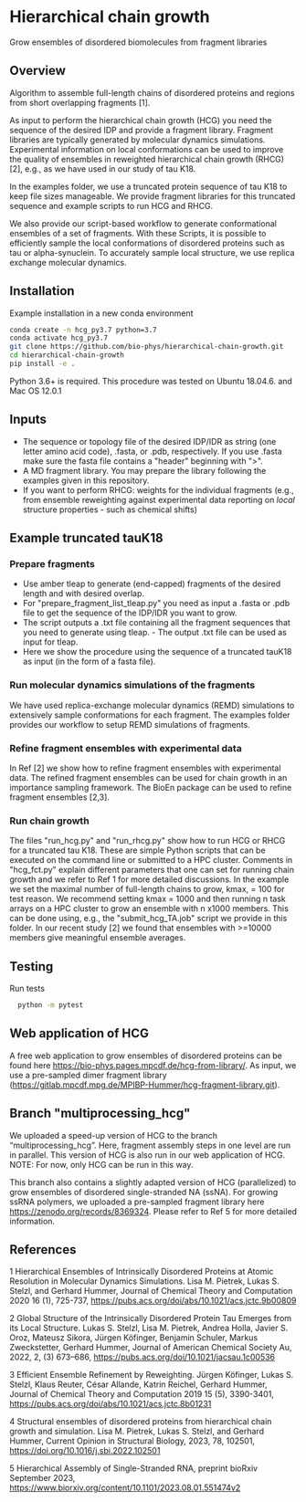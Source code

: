 # Hierarchical chain growth
Grow ensembles of disordered biomolecules from fragment libraries

## Overview
Algorithm to assemble full-length chains of disordered proteins and regions from short overlapping fragments [1]. 

As input to perform the hierarchical chain growth (HCG) you need the sequence of the desired IDP and provide a fragment
library. Fragment libraries are typically generated by molecular dynamics simulations. Experimental information on local 
conformations can be used to improve the quality of ensembles in reweighted hierarchical chain growth (RHCG) [2],
e.g., as we have used in our study of tau K18. 

In the examples folder, we use a truncated protein sequence of tau K18 to keep file sizes manageable. We provide
fragment libraries for this truncated sequence and example scripts to run HCG and RHCG.

We also provide our script-based workflow to generate conformational ensembles of a set of fragments. With these
Scripts, it is possible to efficiently sample the local conformations of disordered proteins such as tau or
alpha-synuclein. To accurately sample local structure, we use replica exchange molecular dynamics.

## Installation

Example installation in a new conda environment

```bash
conda create -n hcg_py3.7 python=3.7
conda activate hcg_py3.7
git clone https://github.com/bio-phys/hierarchical-chain-growth.git
cd hierarchical-chain-growth
pip install -e .
```

Python 3.6+ is required. This procedure was tested on Ubuntu 18.04.6. and Mac OS 12.0.1

## Inputs
- The sequence or topology file of the desired IDP/IDR as string (one letter amino acid code), .fasta, or .pdb, respectively. If you use .fasta make sure the fasta file contains a "header" beginning with ">".
- A MD fragment library. You may prepare the library following the examples given in this repository.
- If you want to perform RHCG: weights for the individual fragments (e.g., from ensemble reweighting against experimental data reporting on _local_ structure properties - such as chemical shifts)

## Example truncated tauK18

### Prepare fragments
- Use amber tleap to generate (end-capped) fragments of the desired length and with desired overlap.
- For "prepare_fragment_list_tleap.py" you need as input a .fasta or .pdb file to get the sequence of the IDP/IDR you want to grow.
- The script outputs a .txt file containing all the fragment sequences that you need to generate using tleap.
        - The output .txt file can be used as input for tleap.
- Here we show the procedure using the sequence of a truncated tauK18 as input (in the form of a fasta file).


### Run molecular dynamics simulations of the fragments

We have used replica-exchange molecular dynamics (REMD) simulations to extensively sample conformations for each fragment. The examples
folder provides our workflow to setup REMD simulations of fragments.

### Refine fragment ensembles with experimental data

In Ref [2] we show how to refine fragment ensembles with experimental data. The refined fragment ensembles can be used
for chain growth in an importance sampling framework. The BioEn package can be used to refine fragment ensembles [2,3].

### Run chain growth
The files "run_hcg.py" and "run_rhcg.py" show how to run HCG or RHCG for a truncated tau K18. These are simple Python scripts that
can be executed on the command line or submitted to a HPC cluster. Comments in "hcg_fct.py" explain different parameters that one can set for running chain growth and we refer to Ref 1 for more detailed discussions.
In the example we set the maximal number of full-length chains to grow, kmax, = 100 for test reason. We recommend setting kmax = 1000 and then running n task arrays
on a HPC cluster to grow an ensemble with n x1000 members. This can be done using, e.g., the "submit_hcg_TA.job" script we provide in this folder.
In our recent study [2] we found that ensembles with >=10000 members give meaningful ensemble averages.


## Testing

Run tests

```bash
  python -m pytest
```

## Web application of HCG

A free web application to grow ensembles of disordered proteins can be found here https://bio-phys.pages.mpcdf.de/hcg-from-library/. As input, we use a pre-sampled dimer fragment library (https://gitlab.mpcdf.mpg.de/MPIBP-Hummer/hcg-fragment-library.git).

## Branch "multiprocessing_hcg"

We uploaded a speed-up version of HCG to the branch “multiprocessing_hcg”. Here, fragment assembly steps in one level are run in parallel. This version of HCG is also run in our web application of HCG. NOTE: For now, only HCG can be run in this way.

This branch also contains a slightly adapted version of HCG (parallelized) to grow ensembles of disordered single-stranded NA (ssNA). For growing ssRNA polymers, we uploaded a pre-sampled fragment library here https://zenodo.org/records/8369324. Please refer to Ref 5 for more detailed information. 


## References
1 Hierarchical Ensembles of Intrinsically Disordered Proteins at Atomic Resolution in Molecular Dynamics Simulations.
Lisa M. Pietrek, Lukas S. Stelzl, and Gerhard Hummer,
Journal of Chemical Theory and Computation 2020 16 (1), 725-737, https://pubs.acs.org/doi/abs/10.1021/acs.jctc.9b00809

2 Global Structure of the Intrinsically Disordered Protein Tau Emerges from its Local Structure.
Lukas S. Stelzl, Lisa M. Pietrek, Andrea Holla, Javier S. Oroz, Mateusz Sikora, Jürgen Köfinger, Benjamin Schuler, Markus Zweckstetter, Gerhard Hummer,
Journal of American Chemical Society Au, 2022, 2, (3) 673–686, https://pubs.acs.org/doi/10.1021/jacsau.1c00536

3 Efficient Ensemble Refinement by Reweighting.
Jürgen Köfinger, Lukas S. Stelzl, Klaus Reuter, César Allande, Katrin Reichel, Gerhard Hummer,
Journal of Chemical Theory and Computation 2019 15 (5), 3390-3401, https://pubs.acs.org/doi/abs/10.1021/acs.jctc.8b01231

4 Structural ensembles of disordered proteins from hierarchical chain growth and simulation. Lisa M. Pietrek, Lukas S. Stelzl, and Gerhard Hummer, Current Opinion in Structural Biology,
2023, 78, 102501, https://doi.org/10.1016/j.sbi.2022.102501


5 Hierarchical Assembly of Single-Stranded RNA, preprint bioRxiv  September 2023, https://www.biorxiv.org/content/10.1101/2023.08.01.551474v2

